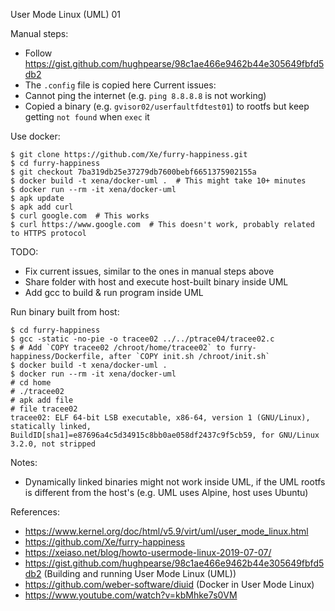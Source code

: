 User Mode Linux (UML) 01

Manual steps:
- Follow https://gist.github.com/hughpearse/98c1ae466e9462b44e305649fbfd5db2
- The `.config` file is copied here
Current issues:
- Cannot ping the internet (e.g. `ping 8.8.8.8` is not working)
- Copied a binary (e.g. `gvisor02/userfaultfdtest01`) to rootfs but keep getting `not found` when `exec` it

Use docker:
```
$ git clone https://github.com/Xe/furry-happiness.git
$ cd furry-happiness
$ git checkout 7ba319db25e37279db7600bebf6651375902155a
$ docker build -t xena/docker-uml .  # This might take 10+ minutes
$ docker run --rm -it xena/docker-uml
$ apk update
$ apk add curl
$ curl google.com  # This works
$ curl https://www.google.com  # This doesn't work, probably related to HTTPS protocol
```
TODO:
- Fix current issues, similar to the ones in manual steps above
- Share folder with host and execute host-built binary inside UML
- Add gcc to build & run program inside UML

Run binary built from host:
```
$ cd furry-happiness
$ gcc -static -no-pie -o tracee02 ../../ptrace04/tracee02.c
$ # Add `COPY tracee02 /chroot/home/tracee02` to furry-happiness/Dockerfile, after `COPY init.sh /chroot/init.sh`
$ docker build -t xena/docker-uml .
$ docker run --rm -it xena/docker-uml
# cd home
# ./tracee02
# apk add file
# file tracee02
tracee02: ELF 64-bit LSB executable, x86-64, version 1 (GNU/Linux), statically linked, BuildID[sha1]=e87696a4c5d34915c8bb0ae058df2437c9f5cb59, for GNU/Linux 3.2.0, not stripped
```
Notes:
- Dynamically linked binaries might not work inside UML, if the UML rootfs is different from the host's (e.g. UML uses Alpine, host uses Ubuntu)

References:
- https://www.kernel.org/doc/html/v5.9/virt/uml/user_mode_linux.html
- https://github.com/Xe/furry-happiness
- https://xeiaso.net/blog/howto-usermode-linux-2019-07-07/
- https://gist.github.com/hughpearse/98c1ae466e9462b44e305649fbfd5db2 (Building and running User Mode Linux (UML))
- https://github.com/weber-software/diuid (Docker in User Mode Linux)
- https://www.youtube.com/watch?v=kbMhke7s0VM